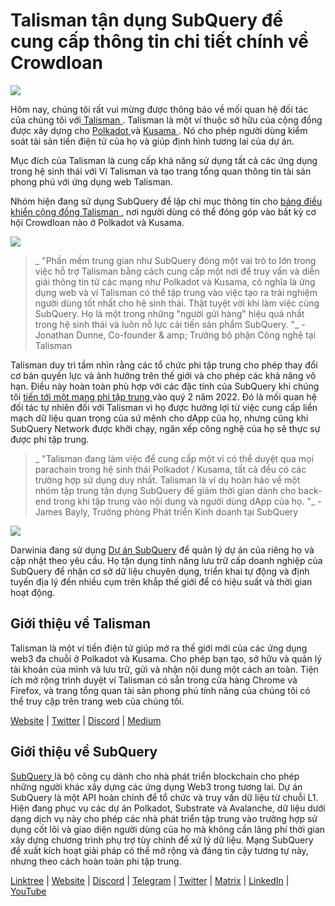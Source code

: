 # Talisman tận dụng SubQuery để cung cấp thông tin chi tiết chính về Crowdloan

![](https://miro.medium.com/max/1400/0*fQu0UQVmjAnTcJe8)

Hôm nay, chúng tôi rất vui mừng được thông báo về mối quan hệ đối tác của chúng tôi với[ Talisman ](https://talisman.xyz/). Talisman là một ví thuộc sở hữu của cộng đồng được xây dựng cho [ Polkadot ](https://polkadot.network/) và [ Kusama ](https://kusama.network/). Nó cho phép người dùng kiểm soát tài sản tiền điện tử của họ và giúp định hình tương lai của dự án.

Mục đích của Talisman là cung cấp khả năng sử dụng tất cả các ứng dụng trong hệ sinh thái với Ví Talisman và tạo trang tổng quan thông tin tài sản phong phú với ứng dụng web Talisman.

Nhóm hiện đang sử dụng SubQuery để lập chỉ mục thông tin cho [ bảng điều khiển cộng đồng Talisman ](https://app.talisman.xyz/crowdloans), nơi người dùng có thể đóng góp vào bất kỳ cơ hội Crowdloan nào ở Polkadot và Kusama.

![](https://miro.medium.com/max/1400/0*WV0MLOXx542fT5VM)

> _ "Phần mềm trung gian như SubQuery đóng một vai trò to lớn trong việc hỗ trợ Talisman bằng cách cung cấp một nơi để truy vấn và diễn giải thông tin từ các mạng như Polkadot và Kusama, có nghĩa là ứng dụng web và ví Talisman có thể tập trung vào việc tạo ra trải nghiệm người dùng tốt nhất cho hệ sinh thái. Thật tuyệt vời khi làm việc cùng SubQuery. Họ là một trong những "người gửi hàng" hiệu quả nhất trong hệ sinh thái và luôn nỗ lực cải tiến sản phẩm SubQuery. "_ - Jonathan Dunne, Co-founder & amp; Trưởng bộ phận Công nghệ tại Talisman

Talisman duy trì tầm nhìn rằng các tổ chức phi tập trung cho phép thay đổi cơ bản quyền lực và ảnh hưởng trên thế giới và cho phép các khả năng vô hạn. Điều này hoàn toàn phù hợp với các đặc tính của SubQuery khi chúng tôi [ tiến tới một mạng phi tập trung ](../blogs/20211029-roadmap-october.md) vào quý 2 năm 2022. Đó là mối quan hệ đối tác tự nhiên đối với Talisman vì họ được hưởng lợi từ việc cung cấp liền mạch dữ liệu quan trọng của sứ mệnh cho dApp của họ, nhưng cũng khi SubQuery Network được khởi chạy, ngăn xếp công nghệ của họ sẽ thực sự được phi tập trung.

> _ "Talisman đang làm việc để cung cấp một ví có thể duyệt qua mọi parachain trong hệ sinh thái Polkadot / Kusama, tất cả đều có các trường hợp sử dụng duy nhất. Talisman là ví dụ hoàn hảo về một nhóm tập trung tận dụng SubQuery để giảm thời gian dành cho back-end trong khi tập trung vào nội dung và người dùng dApp của họ. "_ -James Bayly, Trưởng phòng Phát triển Kinh doanh tại SubQuery

![](https://miro.medium.com/max/1400/0*-04uwnfs1UlGFsH5)

Darwinia đang sử dụng [Dự án SubQuery](https://project.subquery.network/) để quản lý dự án của riêng họ và cập nhật theo yêu cầu. Họ tận dụng tính năng lưu trữ cấp doanh nghiệp của SubQuery để nhận cơ sở dữ liệu chuyên dụng, triển khai tự động và định tuyến địa lý đến nhiều cụm trên khắp thế giới để có hiệu suất và thời gian hoạt động.

## Giới thiệu về Talisman

Talisman là một ví tiền điện tử giúp mở ra thế giới mới của các ứng dụng web3 đa chuỗi ở Polkadot và Kusama. Cho phép bạn tạo, sở hữu và quản lý tài khoản của mình và lưu trữ, gửi và nhận nội dung một cách an toàn. Tiện ích mở rộng trình duyệt ví Talisman có sẵn trong cửa hàng Chrome và Firefox, và trang tổng quan tài sản phong phú tính năng của chúng tôi có thể truy cập trên trang web của chúng tôi.

[Website](https://talisman.xyz/) | [Twitter](https://twitter.com/wearetalisman) | [Discord](https://discord.gg/talisman) | [](https://www.youtube.com/channel/UC5XYLzQ1G077kUb7guZEMdA) [Medium](https://medium.com/we-are-talisman)

## Giới thiệu về SubQuery

[ SubQuery ](https://subquery.network) là bộ công cụ dành cho nhà phát triển blockchain cho phép những người khác xây dựng các ứng dụng Web3 trong tương lai. Dự án SubQuery là một API hoàn chỉnh để tổ chức và truy vấn dữ liệu từ chuỗi L1. Hiện đang phục vụ các dự án Polkadot, Substrate và Avalanche, dữ liệu dưới dạng dịch vụ này cho phép các nhà phát triển tập trung vào trường hợp sử dụng cốt lõi và giao diện người dùng của họ mà không cần lãng phí thời gian xây dựng chương trình phụ trợ tùy chỉnh để xử lý dữ liệu. Mạng SubQuery đề xuất kích hoạt giải pháp có thể mở rộng và đáng tin cậy tương tự này, nhưng theo cách hoàn toàn phi tập trung.

​​[Linktree](https://linktr.ee/subquerynetwork) | [Website](https://subquery.network/) | [Discord](https://discord.com/invite/78zg8aBSMG) | [Telegram](https://t.me/subquerynetwork) | [Twitter](https://twitter.com/subquerynetwork) | [Matrix](https://matrix.to/#/#subquery:matrix.org) | [LinkedIn](https://www.linkedin.com/company/subquery) | [YouTube](https://www.youtube.com/channel/UCi1a6NUUjegcLHDFLr7CqLw)
